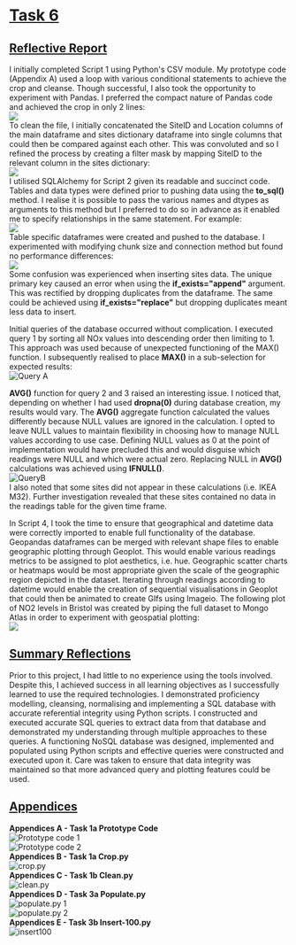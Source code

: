 # <u>Task 6</u>
## <u>Reflective Report</u>

I initially completed Script 1 using Python's CSV module. My prototype code (Appendix A) used a loop with various conditional statements to achieve the crop and cleanse. Though successful, I also took the opportunity to experiment with Pandas. I preferred the compact nature of Pandas code and achieved the crop in only 2 lines:    
![](https://i.imgur.com/047skEB.png)    
To clean the file, I initially concatenated the SiteID and Location columns of the main dataframe and sites dictionary dataframe into single columns that could then be compared against each other. This was convoluted and so I refined the process by creating a filter mask by mapping SiteID to the relevant column in the sites dictionary:    
![](https://i.imgur.com/DwoXf2H.png)    
I utilised SQLAlchemy for Script 2 given its readable and succinct code. Tables and data types were defined prior to pushing data using the **to_sql()** method. I realise it is possible to pass the various names and dtypes as arguments to this method but I preferred to do so in advance as it enabled me to specify relationships in the same statement. For example:    
![](https://i.imgur.com/7MV8er1.png)    
Table specific dataframes were created and pushed to the database. I experimented with modifying chunk size and connection method but found no performance differences:    
![](https://i.imgur.com/P3Fm8cs.png)    
Some confusion was experienced when inserting sites data. The unique primary key caused an error when using the **if_exists="append"** argument. This was rectified by dropping duplicates from the dataframe. The same could be achieved using **if_exists="replace"** but dropping duplicates meant less data to insert.    

Initial queries of the database occurred without complication. I executed query 1 by sorting all NOx values into descending order then limiting to 1. This approach was used because of unexpected functioning of the MAX() function. I subsequently realised to place **MAX()** in a sub-selection for expected results:   
![Query A](https://i.imgur.com/b9yMNuz.png)  

**AVG()** function for query 2 and 3 raised an interesting issue. I noticed that, depending on whether I had used **dropna(0)** during database creation, my results would vary. The **AVG()** aggregate function calculated the values differently because NULL values are ignored in the calculation. I opted to leave NULL values to maintain flexibility in choosing how to manage NULL values according to use case. Defining NULL values as 0 at the point of implementation would have precluded this and would disguise which readings were NULL and which were actual zero. Replacing NULL in **AVG()** calculations was achieved using **IFNULL()**.     
![QueryB](https://i.imgur.com/yHIGaCi.png)    
I also noted that some sites did not appear in these calculations (i.e. IKEA M32). Further investigation revealed that these sites contained no data in the readings table for the given time frame.    

In Script 4, I took the time to ensure that geographical and datetime data were correctly imported to enable full functionality of the database. Geopandas dataframes can be merged with relevant shape files to enable geographic plotting through Geoplot. This would enable various readings metrics to be assigned to plot aesthetics, i.e. hue. Geographic scatter charts or heatmaps would be most appropriate given the scale of the geographic region depicted in the dataset. Iterating through readings according to datetime would enable the creation of sequential visualisations in Geoplot that could then be animated to create GIfs using Imageio. The following plot of NO2 levels in Bristol was created by piping the full dataset to Mongo Atlas in order to experiment with geospatial plotting:    
![](https://i.imgur.com/c0PzM8Q.png)    

## <u>Summary Reflections</u>   
Prior to this project, I had little to no experience using the tools involved. Despite this, I achieved success in all learning objectives as I successfully learned to use the required technologies. I demonstrated proficiency modelling, cleansing, normalising and implementing a SQL database with accurate referential integrity using Python scripts. I constructed and executed accurate SQL queries to extract data from that database and demonstrated my understanding through multiple approaches to these queries. A functioning NoSQL database was designed, implemented and populated using Python scripts and effective queries were constructed and executed upon it. Care was taken to ensure that data integrity was maintained so that more advanced query and plotting features could be used.

## <u>Appendices</u>
**Appendices A - Task 1a Prototype Code**    
![Prototype code 1](https://i.imgur.com/7xgYoQ7.png)   
![Prototype code 2](https://i.imgur.com/ajbOzVQ.png)    
**Appendices B - Task 1a Crop.py**    
![crop.py](https://i.imgur.com/KpE2jAq.png)    
**Appendices C - Task 1b Clean.py**    
![clean.py](https://i.imgur.com/Tc7Lla1.png)    
**Appendices D - Task 3a Populate.py**    
![populate.py 1](https://i.imgur.com/KtveWzj.png)    
![populate.py 2](https://i.imgur.com/gCTIrkO.png)    
**Appendices E - Task 3b Insert-100.py**     
![insert100](https://i.imgur.com/lD1zTwi.png)  
